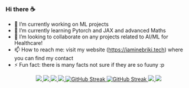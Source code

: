### Hi there ☕

- 🔭 I’m currently working on ML projects 
- 🌱 I’m currently learning Pytorch and JAX and advanced Maths
- 👯 I’m looking to collaborate on any projects related to AI/ML for Healthcare!
- 📫 How to reach me: visit my website (https://iaminebriki.tech) where you can find my contact
- ⚡ Fun fact: there is many facts not sure if they are so fuuny :p 
<!--
- 🤔 I’m looking for help with ...
- 💬 Ask me about ...
-->

<div align="center">
<!-- Stats (Light) -->
<a href="https://github.com/anuraghazra/github-readme-stats#gh-light-mode-only">
  <img src="https://github-readme-stats.vercel.app/api?username=iaminebriki&title_color=2D632C&text_color=000000&icon_color=B01111&bg_color=00000000&hide_border=true&rank_icon=percentile&show_icons=true#gh-light-mode-only" />
</a>
<!-- Stats (Dark) -->
<a href="https://github.com/anuraghazra/github-readme-stats#gh-dark-mode-only">
  <img src="https://github-readme-stats.vercel.app/api?username=iaminebriki&title_color=4FB14E&text_color=ffffff&icon_color=EE1111&bg_color=00000000&hide_border=true&rank_icon=percentile&show_icons=true#gh-dark-mode-only" />
</a>

<!-- top langs (light) -->
<a href="https://github.com/anuraghazra/github-readme-stats#gh-light-mode-only">
  <img src="https://github-readme-stats.vercel.app/api/top-langs/?username=iaminebriki&title_color=2D632C&text_color=000000&bg_color=00000000&hide_border=true&layout=compact&langs_count=10#gh-light-mode-only" />
</a>
<!-- top langs (dark)-->
<a href="https://github.com/anuraghazra/github-readme-stats#gh-dark-mode-only">
  <img src="https://github-readme-stats.vercel.app/api/top-langs/?username=iaminebriki&title_color=4FB14E&text_color=ffffff&bg_color=00000000&hide_border=true&layout=compact&langs_count=10#gh-dark-mode-only" />
</a>

<!-- streak stats (light) -->
<a href="https://git.io/streak-stats#gh-light-mode-only">
  <img src="https://streak-stats.demolab.com?user=iaminebriki&hide_border=true&background=00000000&ring=2D632C&fire=B01111&currStreakLabel=B01111#gh-light-mode-only" alt="GitHub Streak" />
</a>
<!-- streak stats (dark) -->
<a href="https://git.io/streak-stats#gh-dark-mode-only">
  <img src="https://streak-stats.demolab.com?user=iaminebriki&hide_border=true&background=00000000&ring=4FB14E&fire=EE1111&currStreakLabel=EE1111#gh-dark-mode-only" alt="GitHub Streak" />
</a>

<!-- wakatime (light) -->
<a href="https://github.com/anuraghazra/github-readme-stats#gh-light-mode-only">
  <img src="https://github-readme-stats.vercel.app/api/wakatime?username=iaminebriki&title_color=2D632C&text_color=000000&bg_color=00000000&hide_border=true&layout=compact&langs_count=10#gh-light-mode-only" />
</a>
<!-- wakatime (dark) -->
<a href="https://github.com/anuraghazra/github-readme-stats#gh-dark-mode-only">
  <img src="https://github-readme-stats.vercel.app/api/wakatime?username=iaminebriki&title_color=4FB14E&text_color=ffffff&bg_color=00000000&hide_border=true&layout=compact&langs_count=10#gh-dark-mode-only" />
</a>
</div>

